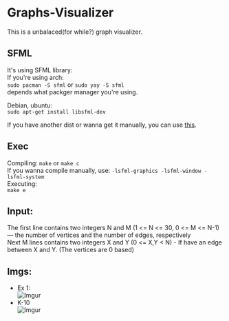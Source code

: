 # Graphs-Visualizer
This is a unbalaced(for while?) graph visualizer.

## SFML
It's using SFML library:<br>
If you're using arch:<br>
  ```sudo pacman -S sfml``` or ```sudo yay -S sfml``` <br>depends what packger manager you're using.

Debian, ubuntu: <br>
```sudo apt-get install libsfml-dev```

If you have another dist or wanna get it manually, you can use [this](https://www.sfml-dev.org/tutorials/2.5/start-linux.php).

## Exec
Compiling:
```make``` or ```make c``` <br>
If you wanna compile manually, use: ```-lsfml-graphics -lsfml-window -lsfml-system```<br>
Executing:<br>
```make e```<br>

## Input:<br>
The first line contains two integers N and M (1 <= N <= 30, 0 <= M <= N-1) — the number of vertices and the number of edges, respectively<br>
Next M lines contains two integers X and Y (0 <= X,Y < N) - If have an edge between X and Y. (The vertices are 0 based) <br>

## Imgs: <br>
- Ex 1: <br>
![Imgur](https://i.imgur.com/2pNzxmS.png)<br>
- K-10 <br>
![Imgur](https://i.imgur.com/pUV76Jm.png)<br>

